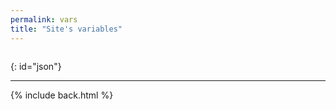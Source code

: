 ```yaml
---
permalink: vars
title: "Site's variables"
---
```


```json
```
{: id="json"}

<script>document.getElementById('json').innerHTML+='\n'+JSON.stringify('{{ site }}',null,'\t')</script>

***

{% include back.html %}
